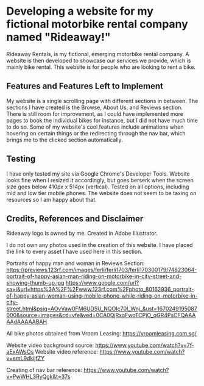 # Developing a website for my fictional motorbike rental company named "Rideaway!"
Rideaway Rentals, is my fictional, emerging motorbike rental company. A website is then
developed to showcase our services we provide, which is mainly bike rental. This website
is for people who are looking to rent a bike.

## Features and Features Left to Implement
My website is a single scrolling page with different sections in between. The sections I have
created is the Browse, About Us, and Reviews section. There is still room for improvement, as
I could have implemented more pages to book the individual bikes for instance, but I did not 
have much time to do so. Some of my website's cool features include animations when hovering
on certain things or the redirecting through the nav bar, which brings me to the clicked section
automatically.

## Testing
I have only tested my site via Google Chrome's Developer Tools. Website looks fine when I resized
it accordingly, but goes berserk when the screen size goes below 410px x 514px (vertical). Tested 
on all options, including mid and low tier mobile phones. The website does not seem to be taxing
on resources so I am happy about that.

## Credits, References and Disclaimer
Rideaway logo is owned by me. Created in Adobe Illustrator.

I do not own any photos used in the creation of this website. I have placed the link to every asset I have used here in this section.

Portraits of happy man and woman in Reviews Section: https://previews.123rf.com/images/ferli/ferli1703/ferli170300179/74823064-portrait-of-happy-asian-man-riding-on-motorbike-in-city-street-and-showing-thumb-up.jpg
https://www.google.com/url?sa=i&url=https%3A%2F%2Fwww.123rf.com%2Fphoto_80162936_portrait-of-happy-asian-woman-using-mobile-phone-while-riding-on-motorbike-in-city-street.html&psig=AOvVaw0FM6UD5U_NQOIc70I_Wnj_&ust=1670249195087000&source=images&cd=vfe&ved=0CA0QjRxqFwoTCPjO_qGR4PsCFQAAAAAdAAAAABAH

All bike photos obtained from Vroom Leasing: https://vroomleasing.com.sg/

Website video background source: https://www.youtube.com/watch?v=7f-aExAWsOs
Website video reference: https://www.youtube.com/watch?v=emL9dkijfZY

Creating of nav bar reference: https://www.youtube.com/watch?v=PwWHL3RyQgk&t=37s








